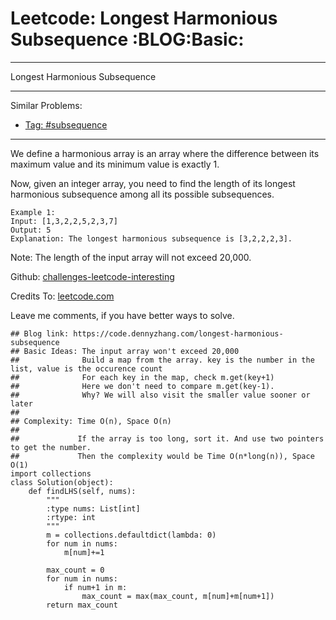 # Leetcode: Longest Harmonious Subsequence     :BLOG:Basic:


---

Longest Harmonious Subsequence  

---

Similar Problems:  
-   [Tag: #subsequence](https://code.dennyzhang.com/tag/subsequence)

---

We define a harmonious array is an array where the difference between its maximum value and its minimum value is exactly 1.  

Now, given an integer array, you need to find the length of its longest harmonious subsequence among all its possible subsequences.  

    Example 1:
    Input: [1,3,2,2,5,2,3,7]
    Output: 5
    Explanation: The longest harmonious subsequence is [3,2,2,2,3].

Note: The length of the input array will not exceed 20,000.  

Github: [challenges-leetcode-interesting](https://github.com/DennyZhang/challenges-leetcode-interesting/tree/master/longest-harmonious-subsequence)  

Credits To: [leetcode.com](https://leetcode.com/problems/longest-harmonious-subsequence/description/)  

Leave me comments, if you have better ways to solve.  

    ## Blog link: https://code.dennyzhang.com/longest-harmonious-subsequence
    ## Basic Ideas: The input array won't exceed 20,000
    ##              Build a map from the array. key is the number in the list, value is the occurence count
    ##              For each key in the map, check m.get(key+1)
    ##              Here we don't need to compare m.get(key-1). 
    ##              Why? We will also visit the smaller value sooner or later
    ##
    ## Complexity: Time O(n), Space O(n)
    ##
    ##             If the array is too long, sort it. And use two pointers to get the number. 
    ##             Then the complexity would be Time O(n*long(n)), Space O(1)
    import collections
    class Solution(object):
        def findLHS(self, nums):
            """
            :type nums: List[int]
            :rtype: int
            """
            m = collections.defaultdict(lambda: 0)
            for num in nums:
                m[num]+=1
    
            max_count = 0
            for num in nums:
                if num+1 in m:
                    max_count = max(max_count, m[num]+m[num+1])
            return max_count